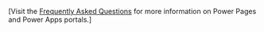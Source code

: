 [Visit the [Frequently Asked Questions](../faq.yml) for more information on Power Pages and Power Apps portals.]